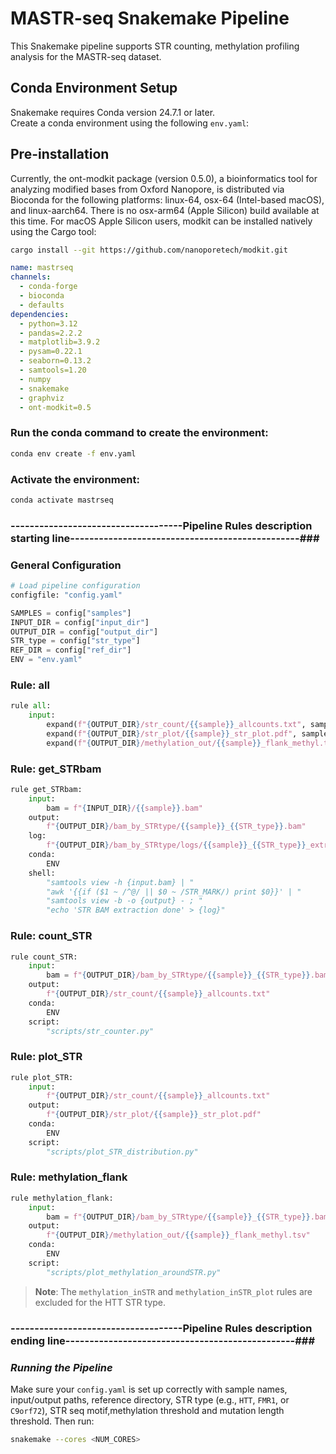# MASTR-seq Snakemake Pipeline

This Snakemake pipeline supports STR counting, methylation profiling analysis for the MASTR-seq dataset.

## Conda Environment Setup
Snakemake requires Conda version 24.7.1 or later.  
Create a conda environment using the following `env.yaml`:
## Pre-installation

Currently, the ont-modkit package (version 0.5.0), a bioinformatics tool for analyzing modified bases from Oxford Nanopore, is distributed via Bioconda for the following platforms: linux-64, osx-64 (Intel-based macOS), and linux-aarch64. There is no osx-arm64 (Apple Silicon) build available at this time.
For macOS Apple Silicon users, modkit can be installed natively using the Cargo tool:

```bash
cargo install --git https://github.com/nanoporetech/modkit.git
```
```yaml
name: mastrseq
channels:
  - conda-forge
  - bioconda
  - defaults
dependencies:
  - python=3.12
  - pandas=2.2.2
  - matplotlib=3.9.2
  - pysam=0.22.1
  - seaborn=0.13.2
  - samtools=1.20
  - numpy
  - snakemake
  - graphviz
  - ont-modkit=0.5
```

### Run the conda command to create the environment:

```bash
conda env create -f env.yaml
```

### Activate the environment:

```bash
conda activate mastrseq
```

### ------------------------------------Pipeline Rules description starting line------------------------------------------------###

### General Configuration

```python
# Load pipeline configuration
configfile: "config.yaml"

SAMPLES = config["samples"]
INPUT_DIR = config["input_dir"]
OUTPUT_DIR = config["output_dir"]
STR_type = config["str_type"]
REF_DIR = config["ref_dir"]
ENV = "env.yaml"
```

### Rule: all

```python
rule all:
    input:
        expand(f"{OUTPUT_DIR}/str_count/{{sample}}_allcounts.txt", sample=SAMPLES),
        expand(f"{OUTPUT_DIR}/str_plot/{{sample}}_str_plot.pdf", sample=SAMPLES),
        expand(f"{OUTPUT_DIR}/methylation_out/{{sample}}_flank_methyl.tsv", sample=SAMPLES)
```

### Rule: get_STRbam

```python
rule get_STRbam:
    input:
        bam = f"{INPUT_DIR}/{{sample}}.bam"
    output:
        f"{OUTPUT_DIR}/bam_by_STRtype/{{sample}}_{{STR_type}}.bam"
    log:
        f"{OUTPUT_DIR}/bam_by_STRtype/logs/{{sample}}_{{STR_type}}_extract.log"
    conda:
        ENV
    shell:
        "samtools view -h {input.bam} | "
        "awk '{{if ($1 ~ /^@/ || $0 ~ /STR_MARK/) print $0}}' | "
        "samtools view -b -o {output} - ; "
        "echo 'STR BAM extraction done' > {log}"
```

### Rule: count_STR

```python
rule count_STR:
    input:
        bam = f"{OUTPUT_DIR}/bam_by_STRtype/{{sample}}_{{STR_type}}.bam"
    output:
        f"{OUTPUT_DIR}/str_count/{{sample}}_allcounts.txt"
    conda:
        ENV
    script:
        "scripts/str_counter.py"
```

### Rule: plot_STR

```python
rule plot_STR:
    input:
        f"{OUTPUT_DIR}/str_count/{{sample}}_allcounts.txt"
    output:
        f"{OUTPUT_DIR}/str_plot/{{sample}}_str_plot.pdf"
    conda:
        ENV
    script:
        "scripts/plot_STR_distribution.py"
```

### Rule: methylation_flank

```python
rule methylation_flank:
    input:
        bam = f"{OUTPUT_DIR}/bam_by_STRtype/{{sample}}_{{STR_type}}.bam"
    output:
        f"{OUTPUT_DIR}/methylation_out/{{sample}}_flank_methyl.tsv"
    conda:
        ENV
    script:
        "scripts/plot_methylation_aroundSTR.py"
```

> **Note**: The `methylation_inSTR` and `methylation_inSTR_plot` rules are excluded for the HTT STR type.
### ------------------------------------Pipeline Rules description ending line------------------------------------------------###

### ***Running the Pipeline*** ###

Make sure your `config.yaml` is set up correctly with sample names, input/output paths, reference directory, STR type (e.g., `HTT`, `FMR1`, or `C9orf72`), STR seq motif,methylation threshold and mutation length threshold. Then run:

```bash
snakemake --cores <NUM_CORES>
```